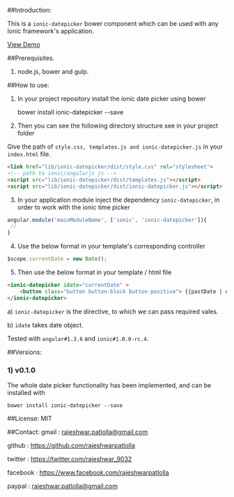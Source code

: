 ##Introduction:

This is a `ionic-datepicker` bower component which can be used with any Ionic framework's application.

[View Demo](http://rajeshwarpatlolla.github.io/DatePickerForIonicFramework/demo/ "Demo") 


##Prerequisites.

1) node.js, bower and gulp.

##How to use:

1) In your project repository install the ionic date picker using bower

    bower install ionic-datepicker --save
    
2) Then you can see the following directory structure see in your project folder
   

Give the path of  `style.css, templates.js and ionic-datepicker.js` in your `index.html` file.

````html
<link href="lib/ionic-datepicker/dist/style.css" rel="stylesheet"> 
<!-- path to ionic/angularjs js -->
<script src="lib/ionic-datepicker/dist/templates.js"></script>
<script src="lib/ionic-datepicker/dist/ionic-datepicker.js"></script>
````    
    
3) In your application module inject the dependency `ionic-datepicker`, in order to work with the ionic time picker
````javascript
angular.module('mainModuleName', ['ionic', 'ionic-datepicker']){
 //
}
````

4) Use the below format in your template's corresponding controller

````javascript
$scope.currentDate = new Date();
````

5) Then use the below format in your template / html file

````html
<ionic-datepicker idate="currentDate" >
    <button class="button button-block button-positive"> {{pastDate | date:'dd - MMMM - yyyy'}} </button>
</ionic-datepicker>
````


a) `ionic-datepicker` is the directive, to which we can pass required vales.

b) `idate` takes date object.

Tested with `angular#1.3.6` and `ionic#1.0.0-rc.4`. 

 
##Versions:

### 1) v0.1.0
The whole date picker functionality has been implemented, and can be installed with 
    
    bower install ionic-datepicker --save


##License:
MIT

##Contact:
gmail : rajeshwar.patlolla@gmail.com

github : https://github.com/rajeshwarpatlolla

twitter : https://twitter.com/rajeshwar_9032

facebook : https://www.facebook.com/rajeshwarpatlolla

paypal : rajeshwar.patlolla@gmail.com
